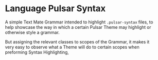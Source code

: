# Language Pulsar Syntax

A simple Text Mate Grammar intended to highlight `.pulsar-syntax` files, to help showcase the way in which a certain Pulsar Theme may highlight or otherwise style a grammar.

But assigning the relevant classes to scopes of the Grammar, it makes it very easy to observe what a Theme will do to certain scopes when preforming Syntax Highlighting, 
